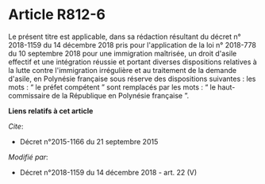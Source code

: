 # Article R812-6

Le présent titre est applicable, dans sa rédaction résultant du décret n° 2018-1159 du 14 décembre 2018 pris pour
l'application de la loi n° 2018-778 du 10 septembre 2018 pour une immigration maîtrisée, un droit d'asile effectif et une
intégration réussie et portant diverses dispositions relatives à la lutte contre l'immigration irrégulière et au traitement
de la demande d'asile, en Polynésie française sous réserve des dispositions suivantes : les mots : “ le préfet compétent ”
sont remplacés par les mots : “ le haut-commissaire de la République en Polynésie française ”.

**Liens relatifs à cet article**

_Cite_:

  - Décret n°2015-1166 du 21 septembre 2015

_Modifié par_:

  - Décret n°2018-1159 du 14 décembre 2018 - art. 22 (V)

